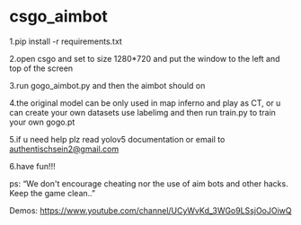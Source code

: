 # csgo_aimbot
1.pip install -r requirements.txt

2.open csgo and set to size 1280*720 and put the window to the left and top of the screen

3.run gogo_aimbot.py and then the aimbot should on

4.the original model can be only used in map inferno and play as CT, or u can create your own datasets use labelimg and then run train.py to train your own gogo.pt

5.if u need help plz read yolov5 documentation or email to authentischsein2@gmail.com

6.have fun!!!

ps: “We don't encourage cheating nor the use of aim bots and other hacks. Keep the game clean..”

Demos: https://www.youtube.com/channel/UCyWvKd_3WGo9LSsjOoJOiwQ
